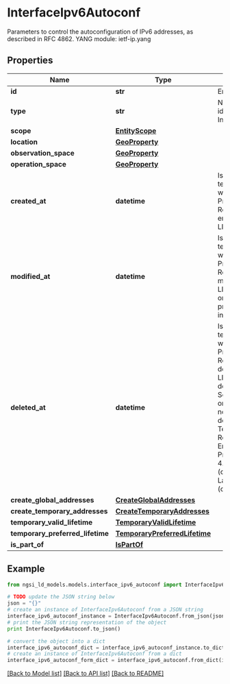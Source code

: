 # InterfaceIpv6Autoconf

Parameters to control the autoconfiguration of IPv6 addresses, as described in RFC 4862.  YANG module: ietf-ip.yang 

## Properties

Name | Type | Description | Notes
------------ | ------------- | ------------- | -------------
**id** | **str** | Entity id.  | [optional] 
**type** | **str** | NGSI-LD Entity identifier. It has to be InterfaceIpv6Autoconf. | [default to 'InterfaceIpv6Autoconf']
**scope** | [**EntityScope**](EntityScope.md) |  | [optional] 
**location** | [**GeoProperty**](GeoProperty.md) |  | [optional] 
**observation_space** | [**GeoProperty**](GeoProperty.md) |  | [optional] 
**operation_space** | [**GeoProperty**](GeoProperty.md) |  | [optional] 
**created_at** | **datetime** | Is defined as the temporal Property at which the Entity, Property or Relationship was entered into an NGSI-LD system.  | [optional] [readonly] 
**modified_at** | **datetime** | Is defined as the temporal Property at which the Entity, Property or Relationship was last modified in an NGSI-LD system, e.g. in order to correct a previously entered incorrect value.  | [optional] [readonly] 
**deleted_at** | **datetime** | Is defined as the temporal Property at which the Entity, Property or Relationship was deleted from an NGSI-LD system.  Entity deletion timestamp. See clause 4.8 It is only used in notifications reporting deletions and in the Temporal Representation of Entities (clause 4.5.6), Properties (clause 4.5.7), Relationships (clause 4.5.8) and LanguageProperties (clause 5.2.32).  | [optional] [readonly] 
**create_global_addresses** | [**CreateGlobalAddresses**](CreateGlobalAddresses.md) |  | [optional] 
**create_temporary_addresses** | [**CreateTemporaryAddresses**](CreateTemporaryAddresses.md) |  | [optional] 
**temporary_valid_lifetime** | [**TemporaryValidLifetime**](TemporaryValidLifetime.md) |  | [optional] 
**temporary_preferred_lifetime** | [**TemporaryPreferredLifetime**](TemporaryPreferredLifetime.md) |  | [optional] 
**is_part_of** | [**IsPartOf**](IsPartOf.md) |  | 

## Example

```python
from ngsi_ld_models.models.interface_ipv6_autoconf import InterfaceIpv6Autoconf

# TODO update the JSON string below
json = "{}"
# create an instance of InterfaceIpv6Autoconf from a JSON string
interface_ipv6_autoconf_instance = InterfaceIpv6Autoconf.from_json(json)
# print the JSON string representation of the object
print InterfaceIpv6Autoconf.to_json()

# convert the object into a dict
interface_ipv6_autoconf_dict = interface_ipv6_autoconf_instance.to_dict()
# create an instance of InterfaceIpv6Autoconf from a dict
interface_ipv6_autoconf_form_dict = interface_ipv6_autoconf.from_dict(interface_ipv6_autoconf_dict)
```
[[Back to Model list]](../README.md#documentation-for-models) [[Back to API list]](../README.md#documentation-for-api-endpoints) [[Back to README]](../README.md)


